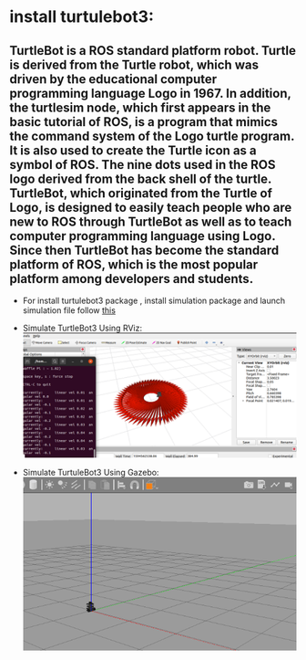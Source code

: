 # install turtulebot3:
TurtleBot is a ROS standard platform robot. Turtle is derived from the Turtle robot, which was driven by the educational computer programming language Logo in 1967. In addition, the turtlesim node, which first appears in the basic tutorial of ROS, is a program that mimics the command system of the Logo turtle program. It is also used to create the Turtle icon as a symbol of ROS. The nine dots used in the ROS logo derived from the back shell of the turtle. TurtleBot, which originated from the Turtle of Logo, is designed to easily teach people who are new to ROS through TurtleBot as well as to teach computer programming language using Logo. Since then TurtleBot has become the standard platform of ROS, which is the most popular platform among developers and students.
---
- For install turtulebot3 package , install simulation package and launch simulation file  follow [this](https://automaticaddison.com/how-to-launch-the-turtlebot3-simulation-with-ros/#top) 

- Simulate TurtleBot3 Using RViz: 
![](https://github.com/MahaQ3/SM-training/blob/master/task-5/simulatebyrviz.png)
- Simulate TurtuleBot3 Using Gazebo:
![](https://github.com/MahaQ3/SM-training/blob/master/task-5/simulatebygazebo.png)
